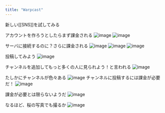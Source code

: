 ```yaml
---
title: "Warpcast"
---
```


新しい[[SNS]]を試してみる

アカウントを作ろうとしたらまず課金される
![image](https://gyazo.com/4c2f9d0f5bba80ae8824feeff5353664/thumb/1000)
![image](https://gyazo.com/122e95557cbfc259a68c0751da729fe9/thumb/1000)

サーバに接続するのに？さらに課金される
![image](https://gyazo.com/fa3f5ec47f5ff7c8c7435fac672d6e3a/thumb/1000)
![image](https://gyazo.com/d5f361440f10563036300dbfbf3060d6/thumb/1000)
![image](https://gyazo.com/3fb90d4f8bf4ce9ed9d12bad8d41d040/thumb/1000)

投稿してみよう
![image](https://gyazo.com/dccadc5307318d02a74511d852fcbaa9/thumb/1000)

チャンネルを追加してもっと多くの人に見られよう！と言われる
![image](https://gyazo.com/5c79ebc4c2517510e1fcfc64e8f81fb9/thumb/1000)

たしかにチャンネルが色々ある
![image](https://gyazo.com/24c25649257b9f8f44d49b3cd364b4b9/thumb/1000)
チャンネルに投稿するには課金が必要だ！
![image](https://gyazo.com/d5571087a6fc6b10a271011e9d19e3cc/thumb/1000)

課金が必要とは限らないようだ
![image](https://gyazo.com/aaa0ac3a3bce22d193725eb77596fe95/thumb/1000)

なるほど、桜の写真でも撮るか
![image](https://gyazo.com/6d7552900dd8e97ddbc367ab83181def/thumb/1000)

